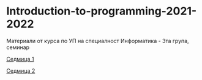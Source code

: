 # Introduction-to-programming-2021-2022

Материали от курса по УП на специалност Информатика - 3та група, семинар

[Седмица 1](https://github.com/AleksandrinaKovachka/Introduction-to-programming-2021-2022/tree/main/Week01)


[Седмица 2](https://github.com/AleksandrinaKovachka/Introduction-to-programming-2021-2022/tree/main/Week02)
